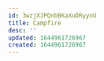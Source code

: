 ```yaml
---
id: 3wzjXJPQnbBKaXuDRyynU
title: Campfire
desc: ''
updated: 1644961726967
created: 1644961726967
---
```


